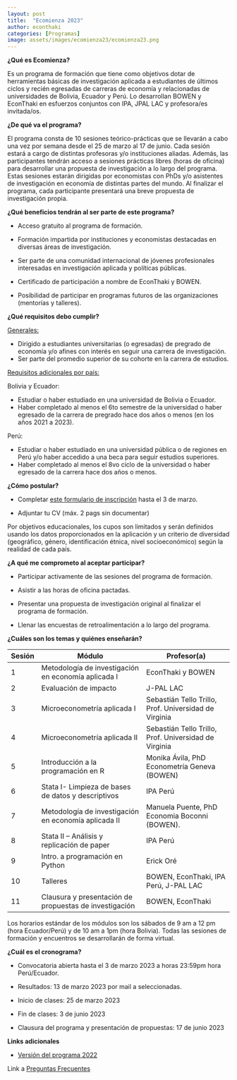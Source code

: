 ```yaml
---
layout: post
title:  "Ecomienza 2023"
author: econthaki
categories: [Programas]
image: assets/images/ecomienza23/ecomienza23.png
---
```




**¿Qué es Ecomienza?**

Es un programa de formación que tiene como objetivos dotar de herramientas básicas de investigación aplicada a estudiantes de últimos ciclos y recién egresadas de carreras de economía y relacionadas de universidades de Bolivia, Ecuador y Perú. Lo desarrollan BOWEN y EconThaki en esfuerzos conjuntos con IPA, JPAL LAC y profesora/es invitada/os.


**¿De qué va el programa?**

El programa consta de 10 sesiones teórico-prácticas que se llevarán a cabo una vez por semana desde el 25 de marzo al 17 de junio. Cada sesión estará a cargo de distintas profesoras y/o instituciones aliadas. Además, las participantes tendrán acceso a sesiones prácticas libres (horas de oficina) para desarrollar una propuesta de investigación a lo largo del programa. Estas sesiones estarán dirigidas por economistas con PhDs y/o asistentes de investigación en economía de distintas partes del mundo. Al finalizar el programa, cada participante presentará una breve propuesta de investigación propia.


**¿Qué beneficios tendrán al ser parte de este programa?**

- Acceso gratuito al programa de formación.

- Formación impartida por instituciones y economistas destacadas en diversas áreas de investigación.

- Ser parte de una comunidad internacional de jóvenes profesionales interesadas en investigación aplicada y políticas públicas.

- Certificado de participación a nombre de EconThaki y BOWEN.

- Posibilidad de participar en programas futuros de las organizaciones (mentorías y talleres).


**¿Qué requisitos debo cumplir?**

<span style="text-decoration:underline;">Generales:</span>

- Dirigido a estudiantes universitarias (o egresadas) de pregrado de economía y/o afines con interés en seguir una carrera de investigación.
- Ser parte del promedio superior de su cohorte en la carrera de estudios.

<span style="text-decoration:underline;">Requisitos adicionales por país:</span>

Bolivia y Ecuador: 

- Estudiar o haber estudiado en una universidad de Bolivia o Ecuador.
- Haber completado al menos el 6to semestre de la universidad o haber egresado de la carrera de pregrado hace dos años o menos (en los años 2021 a 2023).

Perú:

- Estudiar o haber estudiado en una universidad pública o de regiones en Perú y/o haber accedido a una beca para seguir estudios superiores. 
- Haber completado al menos el 8vo ciclo de la universidad o haber egresado de la carrera hace dos años o menos.



**¿Cómo postular?**

- Completar [este formulario de inscripción](https://acortar.link/ecomienza23) hasta el 3 de marzo.

- Adjuntar tu CV (máx. 2 pags sin documentar)

Por objetivos educacionales, los cupos son limitados y serán definidos usando los datos proporcionados en la aplicación y un criterio de diversidad (geográfico, género, identificación étnica, nivel socioeconómico) según la realidad de cada país.


**¿A qué me comprometo al aceptar participar?**

- Participar activamente de las sesiones del programa de formación.

- Asistir a las horas de oficina pactadas.

- Presentar una propuesta de investigación original al finalizar el programa de formación.

- Llenar las encuestas de retroalimentación a lo largo del programa.
 

**¿Cuáles son los temas y quiénes enseñarán?**


| Sesión | Módulo                                                                      	     | Profesor(a)                   |
|--------|-----------------------------------------------------------------------------------|------------------------------------------------------------------------|
| 1      | Metodología de investigación en economía aplicada I         | EconThaki y BOWEN     |
| 2      | Evaluación de impacto                                       | J-PAL LAC   |
| 3      | Microeconometría aplicada I                                 | Sebastián Tello Trillo, Prof. Universidad de Virginia   |
| 4      | Microeconometría aplicada II                                | Sebastián Tello Trillo, Prof. Universidad de Virginia                                                               |
| 5      | Introducción a la programación en R                         | Monika Ávila, PhD Econometría Geneva (BOWEN)  |
| 6      | Stata I- Limpieza de bases de datos y descriptivos          | IPA Perú    |
| 7      | Metodología de investigación en economía aplicada II   | Manuela Puente, PhD Economia Boconni (BOWEN).|
| 8      | Stata II – Análisis y replicación de paper       | IPA Perú   |
| 9      | Intro. a programación en Python       | Erick Oré          |
| 10      | Talleres       | BOWEN, EconThaki, IPA Perú, J-PAL LAC   |
| 11      | Clausura y presentación de propuestas de investigación       | BOWEN, EconThaki |
 
 
Los horarios estándar de los módulos son los sábados de 9 am a 12 pm (hora Ecuador/Perú) y de 10 am a 1pm (hora Bolivia). Todas las sesiones de formación y encuentros se desarrollarán de forma virtual.


**¿Cuál es el cronograma?**

- Convocatoria abierta hasta el 3 de marzo 2023 a horas 23:59pm hora Perú/Ecuador.

- Resultados: 13 de marzo 2023 por mail a seleccionadas.

- Inicio de clases: 25 de marzo 2023

- Fin de clases: 3 de junio 2023

- Clausura del programa y presentación de propuestas: 17 de junio 2023


**Links adicionales**

- [Versión del programa 2022](https://econthaki.github.io/programas/2021/01/12/ecomienza22.html)

Link a [Preguntas Frecuentes][pregfreq-link]

[pregfreq-link]:   https://econthaki.github.io/recursos/2021/01/06/pregfreq.html

